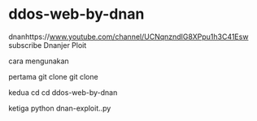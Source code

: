 # ddos-web-by-dnan
dnanhttps://www.youtube.com/channel/UCNqnzndIG8XPpu1h3C41Esw
subscribe Dnanjer Ploit 


cara mengunakan

pertama git clone
git clone

kedua cd
cd ddos-web-by-dnan

ketiga
python dnan-exploit..py

